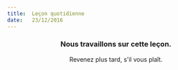 ```yaml
---
title:  Leçon quotidienne
date:   23/12/2016
---
```


### <center>Nous travaillons sur cette leçon.</center>
<center>Revenez plus tard, s'il vous plaît.</center>